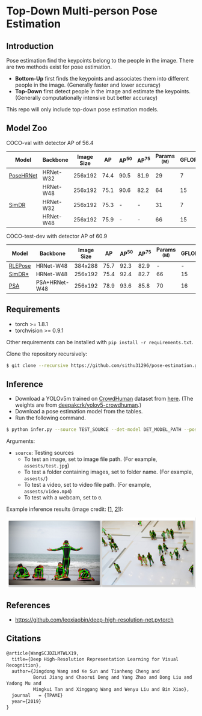 # Top-Down Multi-person Pose Estimation

## Introduction

Pose estimation find the keypoints belong to the people in the image. There are two methods exist for pose estimation.

* **Bottom-Up** first finds the keypoints and associates them into different people in the image. (Generally faster and lower accuracy)
* **Top-Down** first detect people in the image and estimate the keypoints. (Generally computationally intensive but better accuracy)

This repo will only include top-down pose estimation models.

## Model Zoo

[hrnet]: https://arxiv.org/abs/1908.07919
[simdr]: http://arxiv.org/abs/2107.03332
[psa]: https://arxiv.org/abs/2107.00782
[rlepose]: https://arxiv.org/abs/2107.11291

[phrnetw32]: https://drive.google.com/file/d/1os6T42ri4zsVPXwceli3J3KtksIaaGgu/view?usp=sharing
[phrnetw48]: https://drive.google.com/file/d/1MbEjiXkV83Pm3G2o_Rni4j9CT_jRDSAQ/view?usp=sharing
[hrnetw32]: https://drive.google.com/file/d/1YlPrQMZdNTMWIX3QJ5iKixN3qd0NCKFO/view?usp=sharing
[hrnetw48]: https://drive.google.com/file/d/1hug4ptbf9Y125h9ZH72x4asY2lHt7NA6/view?usp=sharing

COCO-val with detector AP of 56.4

Model | Backbone | Image Size | AP | AP<sup>50 | AP<sup>75 | Params <br><sup>(M) | GFLOPs | Weights
--- | --- | --- | --- | --- | --- | --- | --- | --- 
[PoseHRNet][hrnet] | HRNet-W32 | 256x192 | 74.4 | 90.5 | 81.9 | 29 | 7 | [pretrained][phrnetw32]\|[backbone][hrnetw32]
| | HRNet-W48 | 256x192 | 75.1 | 90.6 | 82.2 | 64 | 15 | [pretrained][phrnetw48]\|[backbone][hrnetw48]
[SimDR][simdr] | HRNet-W32 | 256x192 | 75.3 | - | - | 31 | 7 | -
| | HRNet-W48 | 256x192 | 75.9 | - | - | 66 | 15 | -


COCO-test-dev with detector AP of 60.9

Model | Backbone | Image Size | AP | AP<sup>50 | AP<sup>75 | Params <br><sup>(M) | GFLOPs | Weights
--- | --- | --- | --- | --- | --- | --- | --- | --- 
[RLEPose][rlepose] | HRNet-W48 | 384x288 | 75.7 | 92.3 | 82.9 | - | - | -
[SimDR*][simdr] | HRNet-W48 | 256x192 | 75.4 | 92.4 | 82.7 | 66 | 15 | -
[PSA][psa] | PSA+HRNet-W48 | 256x192 | 78.9 | 93.6 | 85.8 | 70 | 16 | -

## Requirements

* torch >= 1.8.1
* torchvision >= 0.9.1

Other requirements can be installed with `pip install -r requirements.txt`.

Clone the repository recursively:

```bash
$ git clone --recursive https://github.com/sithu31296/pose-estimation.git
```


## Inference

* Download a YOLOv5m trained on [CrowdHuman](https://www.crowdhuman.org/) dataset from [here](https://drive.google.com/file/d/1gglIwqxaH2iTvy6lZlXuAcMpd_U0GCUb/view?usp=sharing). (The weights are from [deepakcrk/yolov5-crowdhuman](https://github.com/deepakcrk/yolov5-crowdhuman).)
* Download a pose estimation model from the tables.
* Run the following command.

```bash
$ python infer.py --source TEST_SOURCE --det-model DET_MODEL_PATH --pose-model POSE_MODEL_PATH --img-size 640
```

Arguments:

* `source`: Testing sources
    * To test an image, set to image file path. (For example, `assests/test.jpg`)
    * To test a folder containing images, set to folder name. (For example, `assests/`)
    * To test a video, set to video file path. (For example, `assests/video.mp4`)
    * To test with a webcam, set to `0`.

Example inference results (image credit: [[1](https://www.flickr.com/photos/fotologic/6038911779/in/photostream/), [2](https://neuralet.com/article/pose-estimation-on-nvidia-jetson-platforms-using-openpifpaf/)]):

![infer_result](assests/infer_result.jpg)


## References

* https://github.com/leoxiaobin/deep-high-resolution-net.pytorch

## Citations

```
@article{WangSCJDZLMTWLX19,
  title={Deep High-Resolution Representation Learning for Visual Recognition},
  author={Jingdong Wang and Ke Sun and Tianheng Cheng and 
          Borui Jiang and Chaorui Deng and Yang Zhao and Dong Liu and Yadong Mu and 
          Mingkui Tan and Xinggang Wang and Wenyu Liu and Bin Xiao},
  journal   = {TPAMI}
  year={2019}
}
```